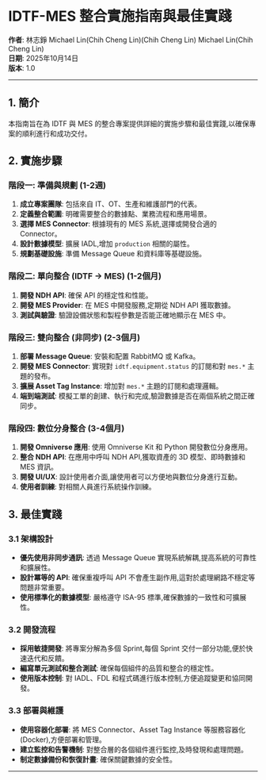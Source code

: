 

# IDTF-MES 整合實施指南與最佳實踐

**作者**: 林志錚 Michael Lin(Chih Cheng Lin)(Chih Cheng Lin) Michael Lin(Chih Cheng Lin)  
**日期**: 2025年10月14日  
**版本**: 1.0

---

## 1. 簡介

本指南旨在為 IDTF 與 MES 的整合專案提供詳細的實施步驟和最佳實踐,以確保專案的順利進行和成功交付。

## 2. 實施步驟

### 階段一: 準備與規劃 (1-2週)

1. **成立專案團隊**: 包括來自 IT、OT、生產和維護部門的代表。
2. **定義整合範圍**: 明確需要整合的數據點、業務流程和應用場景。
3. **選擇 MES Connector**: 根據現有的 MES 系統,選擇或開發合適的 Connector。
4. **設計數據模型**: 擴展 IADL,增加 `production` 相關的屬性。
5. **規劃基礎設施**: 準備 Message Queue 和資料庫等基礎設施。

### 階段二: 單向整合 (IDTF → MES) (1-2個月)

1. **開發 NDH API**: 確保 API 的穩定性和性能。
2. **開發 MES Provider**: 在 MES 中開發服務,定期從 NDH API 獲取數據。
3. **測試與驗證**: 驗證設備狀態和製程參數是否能正確地顯示在 MES 中。

### 階段三: 雙向整合 (非同步) (2-3個月)

1. **部署 Message Queue**: 安裝和配置 RabbitMQ 或 Kafka。
2. **開發 MES Connector**: 實現對 `idtf.equipment.status` 的訂閱和對 `mes.*` 主題的發布。
3. **擴展 Asset Tag Instance**: 增加對 `mes.*` 主題的訂閱和處理邏輯。
4. **端到端測試**: 模擬工單的創建、執行和完成,驗證數據是否在兩個系統之間正確同步。

### 階段四: 數位分身整合 (3-4個月)

1. **開發 Omniverse 應用**: 使用 Omniverse Kit 和 Python 開發數位分身應用。
2. **整合 NDH API**: 在應用中呼叫 NDH API,獲取資產的 3D 模型、即時數據和 MES 資訊。
3. **開發 UI/UX**: 設計使用者介面,讓使用者可以方便地與數位分身進行互動。
4. **使用者訓練**: 對相關人員進行系統操作訓練。

## 3. 最佳實踐

### 3.1 架構設計

- **優先使用非同步通訊**: 透過 Message Queue 實現系統解耦,提高系統的可靠性和擴展性。
- **設計冪等的 API**: 確保重複呼叫 API 不會產生副作用,這對於處理網路不穩定等問題非常重要。
- **使用標準化的數據模型**: 嚴格遵守 ISA-95 標準,確保數據的一致性和可擴展性。

### 3.2 開發流程

- **採用敏捷開發**: 將專案分解為多個 Sprint,每個 Sprint 交付一部分功能,便於快速迭代和反饋。
- **編寫單元測試和整合測試**: 確保每個組件的品質和整合的穩定性。
- **使用版本控制**: 對 IADL、FDL 和程式碼進行版本控制,方便追蹤變更和協同開發。

### 3.3 部署與維護

- **使用容器化部署**: 將 MES Connector、Asset Tag Instance 等服務容器化 (Docker),方便部署和管理。
- **建立監控和告警機制**: 對整合層的各個組件進行監控,及時發現和處理問題。
- **制定數據備份和恢復計畫**: 確保關鍵數據的安全性。

---

